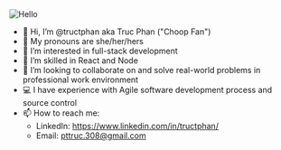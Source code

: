 <img src="https://thumbs.gfycat.com/KnobbyRepentantJumpingbean-max-1mb.gif" title="Hello" width="" alt="Hello" />

- 👋 Hi, I’m @tructphan aka Truc Phan ("Choop Fan")
- 🌈 My pronouns are she/her/hers
- 👀 I’m interested in full-stack development
- 🌱 I’m skilled in React and Node
- 💞️ I’m looking to collaborate on and solve real-world problems in professional work environment
- ‍💻 I have experience with Agile software development process and source control
- 📫 How to reach me: 
  + LinkedIn: https://www.linkedin.com/in/tructphan/ 
  + Email: pttruc.308@gmail.com

<!---
tructphan/tructphan is a ✨ special ✨ repository because its `README.md` (this file) appears on your GitHub profile.
You can click the Preview link to take a look at your changes.
--->
